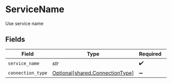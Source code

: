 # ServiceName

Use service name


## Fields

| Field                                                                    | Type                                                                     | Required                                                                 | Description                                                              |
| ------------------------------------------------------------------------ | ------------------------------------------------------------------------ | ------------------------------------------------------------------------ | ------------------------------------------------------------------------ |
| `service_name`                                                           | *str*                                                                    | :heavy_check_mark:                                                       | N/A                                                                      |
| `connection_type`                                                        | [Optional[shared.ConnectionType]](../../models/shared/connectiontype.md) | :heavy_minus_sign:                                                       | N/A                                                                      |